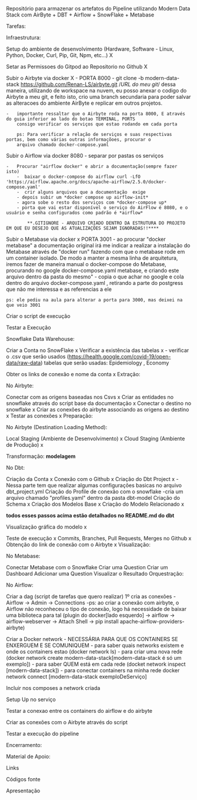 Repositório para armazenar os artefatos do Pipeline utilizando Modern Data Stack com AirByte + DBT + Airflow + SnowFlake + Metabase

Tarefas:

Infraestrutura:

Setup do ambiente de desenvolvimento (Hardware, Software - Linux, Python, Docker, Curl, Pip, Git, Npm, etc...) X

Setar as Permissoes do Gitpod ao Repositorio no Github X

Subir o Airbyte via docker X - PORTA 8000
    -   git clone -b modern-data-stack https://github.com/Renan-LS/airbyte.git /*URL do meu git*/
        dessa maneira, utilizando de workspace na nuvem, eu posso anexar o codigo do Airbyte a meu git, e feito isto,
        crio uma branch secundaria para poder salvar as alteracoes do ambiente AirByte e replicar em outros projetos.
    
    -   importante ressaltar que o Airbyte roda na porta 8000, E através do guia inferior ao lado do botao TERMINAL, PORTS
        consigo verificar os serviços que estao rodando em cada porta
  
        ps: Para verificar a relação de serviços e suas respectivas portas, bem como várias outras informaçõoes, procurar o 
        arquivo chamado docker-compose.yaml

Subir o Airflow via docker 8080
     -   separar por pastas os serviços

    -   Procurar "airflow docker" e abrir a documentação(sempre fazer isto)
        -  baixar o docker-compose do airflow curl -LfO 'https://airflow.apache.org/docs/apache-airflow/2.5.0/docker-compose.yaml'
        -  crir alguns arquivos que a documentação  exige 
        - depois subir um *docker compose up airflow-init*
        - agora sobe o resto dos serviços com *docker-compose up*
        - porta que vai estar disponível o serviço do AirFlow é 8080, e o usuário e senha configurados como padrão é *airflow*

            **.GITIGNORE - ARQUIVO CRIADO DENTRO DA ESTRUTURA DO PROJETO EM QUE EU DESEJO QUE AS ATUALIZAÇÕES SEJAM IGNORADAS!!****

Subir o Metabase via docker x PORTA 3001
    -   ao procurar "docker metabase" a documentação original irá me indicar a realizar a instalação do Metabase através de "docker run" fazendo com que o metabase rode em um container isolado. De modo a manter a mesma linha de arquitetura, iremos 
    fazer de maneira manual o docker-compose do Metabase, procurando no google docker-compose.yaml metabase, e criando este arquivo dentro da pasta do mesmo"
    -   copia o que achar no google e cola dentro do arquivo docker-compose.yaml , retirando a parte do postgress que não me interessa e as referencias a ele

    ps: ele pediu na aula para alterar a porta para 3000, mas deixei na que veio 3001

Criar o script de execução 

Testar a Execução 

Snowflake Data Warehouse:

Criar a Conta no SnowFlake x
Verificar a existência das tabelas x 
    -   verificar o .csv que serão usados (https://health.google.com/covid-19/open-data/raw-data)
        tabelas que serão usadas: Epidemiology , Economy

Obter os links de conexão e nome da conta x
Extração:

No Airbyte:

Conectar com as origens baseadas nos Csvs x
Criar as entidades no snowflake através do script base da documentação x
Conectar o destino no snowflake x
Criar as conexões do airbyte associando as origens ao destino x
Testar as conexões x
Preparação:

No Airbyte (Destination Loading Method):

Local Staging (Ambiente de Desenvolvimento) x
Cloud Staging (Ambiente de Produção) x



Transformação: **modelagem**

No Dbt:

Criação da Conta x
Conexão com o Github x 
Criação do Dbt Project x
    -   Nessa parte tem que realizar algumas configurações basicas no arquivo dbt_project.yml
        Criação do Profile de conexão com o snowflake 
            -cria um arquivo chamado "profiles.yaml" dentro da pasta dbt-model
        Criação do Schema x
        Criação dos Modelos Base x
Criação do Modelo Relacionado x

**todos esses passos acima estão detalhados no README.md do dbt**


Visualização gráfica do modelo x

Teste de execução x
Commits, Branches, Pull Requests, Merges no Github x 
Obtenção do link de conexão com o Airbyte x
Visualização:

No Metabase:

Conectar Metabase com o Snowflake
Criar uma Question
Criar um Dashboard
Adicionar uma Question
Visualizar o Resultado
Orquestração:

No Airflow:

Criar a dag (script de tarefas que quero realizar)
    1º cria as conexões - Airflow -> Admin -> Connections 
        -ps: ao criar a conexão com airbyte, o Airflow não reconheceu o tipo de conexão, logo há necessidade de baixar uma biblioteca para tal (plugin do docker[lado esquerdo] -> airflow -> airflow-webserver -> Attach Shell -> pip install apache-airflow-providers-airbyte)

Criar a Docker network - NECESSÁRIA PARA QUE OS CONTAINERS SE ENXERGUEM E SE COMUNIQUEM
    -   para saber quais networks existem e onde os containers estao (docker network ls)
    -   para criar uma nova rede (docker network create modern-data-stack[modern-data-stack é só um exemplo])
    -   para saber QUEM está em cada rede (docket network inspect [modern-data-stack])
    -   para conectar containers  na minha rede docker network connect [modern-data-stack exemploDeServiço]

Incluir nos composes a network criada

Setup Up no serviço

Testar a conexao entre os containers do airflow e do airbyte

Criar as conexões com o Airbyte através do script

Testar a execução do pipeline

Encerramento:

Material de Apoio:

Links

Códigos fonte

Apresentação